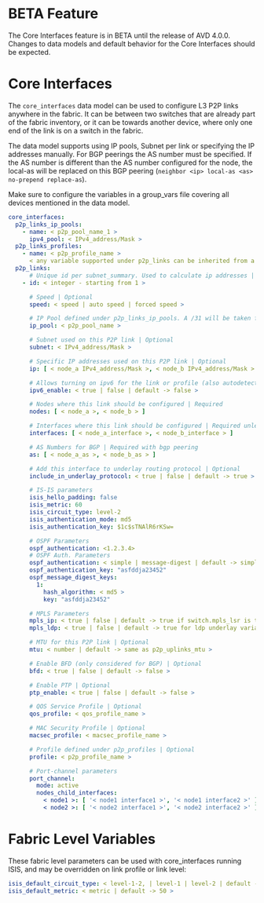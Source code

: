# BETA Feature

The Core Interfaces feature is in BETA until the release of AVD 4.0.0. Changes to data models and default behavior for the Core Interfaces should be expected.

# Core Interfaces

The `core_interfaces` data model can be used to configure L3 P2P links anywhere in the fabric. It can be between two switches that are already part of the fabric inventory, or it can be towards another device, where only one end of the link is on a switch in the fabric.

The data model supports using IP pools, Subnet per link or specifying the IP addresses manually.
For BGP peerings the AS number must be specified. If the AS number is different than the AS number configured for the node, the local-as will be replaced on this BGP peering (`neighbor <ip> local-as <as> no-prepend replace-as`).

Make sure to configure the variables in a group_vars file covering all devices mentioned in the data model.

```yaml
core_interfaces:
  p2p_links_ip_pools:
    - name: < p2p_pool_name_1 >
      ipv4_pool: < IPv4_address/Mask >
  p2p_links_profiles:
    - name: < p2p_profile_name >
      < any variable supported under p2p_links can be inherited from a profile >
  p2p_links:
      # Unique id per subnet_summary. Used to calculate ip addresses | Required with ip_pool
    - id: < integer - starting from 1 >

      # Speed | Optional
      speed: < speed | auto speed | forced speed >

      # IP Pool defined under p2p_links_ip_pools. A /31 will be taken from the pool per P2P link | Optional
      ip_pool: < p2p_pool_name >

      # Subnet used on this P2P link | Optional
      subnet: < IPv4_address/Mask >

      # Specific IP addresses used on this P2P link | Optional
      ip: [ < node_a IPv4_address/Mask >, < node_b IPv4_address/Mask > ]

      # Allows turning on ipv6 for the link or profile (also autodetected based on underlay_rfc5549 and include_in_underlay_protocol) | Optional
      ipv6_enable: < true | false | default -> false >

      # Nodes where this link should be configured | Required
      nodes: [ < node_a >, < node_b > ]

      # Interfaces where this link should be configured | Required unless using port-channels
      interfaces: [ < node_a_interface >, < node_b_interface > ]

      # AS Numbers for BGP | Required with bgp peering
      as: [ < node_a_as >, < node_b_as > ]

      # Add this interface to underlay routing protocol | Optional
      include_in_underlay_protocol: < true | false | default -> true >

      # IS-IS parameters
      isis_hello_padding: false
      isis_metric: 60
      isis_circuit_type: level-2
      isis_authentication_mode: md5
      isis_authentication_key: $1c$sTNAlR6rKSw=

      # OSPF Parameters
      ospf_authentication: <1.2.3.4>
      # OSPF Auth. Parameters
      ospf_authentication: < simple | message-digest | default -> simple >
      ospf_authentication_key: "asfddja23452"
      ospf_message_digest_keys:
        1:
          hash_algorithm: < md5 >
          key: "asfddja23452"

      # MPLS Parameters
      mpls_ip: < true | false | default -> true if switch.mpls_lsr is true >
      mpls_ldp: < true | false | default -> true for ldp underlay variants, otherwise false >

      # MTU for this P2P link | Optional
      mtu: < number | default -> same as p2p_uplinks_mtu >

      # Enable BFD (only considered for BGP) | Optional
      bfd: < true | false | default -> false >

      # Enable PTP | Optional
      ptp_enable: < true | false | default -> false >

      # QOS Service Profile | Optional
      qos_profile: < qos_profile_name >

      # MAC Security Profile | Optional
      macsec_profile: < macsec_profile_name >

      # Profile defined under p2p_profiles | Optional
      profile: < p2p_profile_name >

      # Port-channel parameters
      port_channel:
        mode: active
        nodes_child_interfaces:
          < node1 >: [ '< node1 interface1 >', '< node1 interface2 >' ]
          < node2 >: [ '< node2 interface1 >', '< node2 interface2 >' ]
```

# Fabric Level Variables

These fabric level parameters can be used with core_interfaces running ISIS, and may be overridden on link profile or link level:

```yaml
isis_default_circuit_type: < level-1-2, | level-1 | level-2 | default -> level-2 >
isis_default_metric: < metric | default -> 50 >
````
